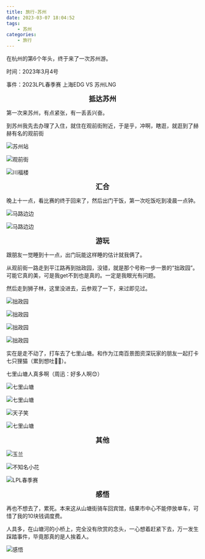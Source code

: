```yaml
---
title: 旅行-苏州
date: 2023-03-07 18:04:52
tags:
    - 苏州
categories: 
    - 旅行
---
```


在杭州的第6个年头，终于来了一次苏州游。

时间：2023年3月4号

事件：2023LPL春季赛 上海EDG VS 苏州LNG

**<font size="4"><center>抵达苏州</center></font>**

第一次来苏州，有点紧张，有一丢丢兴奋。

到苏州我先去办理了入住，就住在观前街附近，于是乎，冲啊，瞎逛，就逛到了赫赫有名的观前街

![苏州站](https://img-blog.csdnimg.cn/bef71d81d16f4949a93135a13310ad37.jpeg#pic_center)

![观前街](https://img-blog.csdnimg.cn/7bce37efd0d54d899a92a7179ceb614d.jpeg#pic_center)

![川福楼](https://img-blog.csdnimg.cn/28f5c3c6b0014b57bc095051651fa0c7.jpeg#pic_center)

**<font size="4"><center>汇合</center></font>**

晚上十一点，看比赛的终于回来了，然后出门干饭，第一次吃饭吃到凌晨一点钟。

![马路边边](https://img-blog.csdnimg.cn/a344689448824c8db3f0ec8bc56f71cd.jpeg#pic_center)

![马路边边](https://img-blog.csdnimg.cn/e5d09f81dea04b47b4cbf7f8bf7eb1a8.jpeg#pic_center)

**<font size="4"><center>游玩</center></font>**

跟朋友一觉睡到十一点，出门玩能这样睡的估计就我俩了。

从观前街一路走到平江路再到拙政园，没错，就是那个号称一步一景的“拙政园”。可能它真的美，可是我get不到也是真的。一定是我眼光有问题。

然后走到狮子林，这里没进去，云参观了一下，来过即见过。

![拙政园](https://img-blog.csdnimg.cn/7ac1e36335d34fbab3c9aa1652b69a0d.jpeg#pic_center)

![拙政园](https://img-blog.csdnimg.cn/c19a37c83cc44b5487a1ffdc096cdf2e.jpeg#pic_center)

![拙政园](https://img-blog.csdnimg.cn/fd98c58c58e045e9808ff62a5317c13b.jpeg#pic_center)

![拙政园](https://img-blog.csdnimg.cn/f4d7148e352b45f5a05917906786321c.jpeg#pic_center)

实在是走不动了，打车去了七里山塘。和作为江南百景图资深玩家的朋友一起打卡七只狸猫（累到想吐🤮🤮）。

七里山塘人真多啊（周迅：好多人啊😊）

![七里山塘](https://img-blog.csdnimg.cn/1396bc101bbb456ea9e77a524bfd925b.jpeg#pic_center)

![七里山塘](https://img-blog.csdnimg.cn/6dcc3f453449458eb1dc420887d9f7df.jpeg#pic_center)

![天子笑](https://img-blog.csdnimg.cn/605e3f8241314f02b4d866191e303128.jpeg#pic_center)

![七里山塘](https://img-blog.csdnimg.cn/f06f910e541c4e39862e4f255a8f1231.jpeg#pic_center)

**<font size="4"><center>其他</center></font>**

![玉兰](https://img-blog.csdnimg.cn/c12bab31d3344ec2ac8c558531c21b4a.jpeg#pic_center)

![不知名小花](https://img-blog.csdnimg.cn/5bfab5fcb72a422ea8262f9f81dad4d4.jpeg#pic_center)

![LPL春季赛](https://img-blog.csdnimg.cn/75a4b23947824fa3a2e82ce3d928c368.jpeg#pic_center)

**<font size="4"><center>感悟</center></font>**

再也不想去了，累死。本来这从山塘街骑车回宾馆，结果市中心不能停放单车，可惜了我的10块钱调度费。

人具多，在山塘河的小桥上，完全没有欣赏的念头，一心想着赶紧下去，万一发生踩踏事件，毕竟那真的是人挨着人。

![感悟](https://img-blog.csdnimg.cn/94315fbc4e5645ea8a51d5a68b7e847f.jpeg#pic_center)

